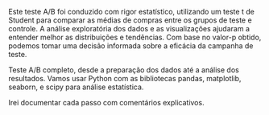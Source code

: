 Este teste A/B foi conduzido com rigor estatístico, utilizando um teste t de Student para comparar as médias de compras entre os grupos de teste e controle. A análise exploratória dos dados e as visualizações ajudaram a entender melhor as distribuições e tendências. Com base no valor-p obtido, podemos tomar uma decisão informada sobre a eficácia da campanha de teste.

Teste A/B completo, desde a preparação dos dados até a análise dos resultados. Vamos usar Python com as bibliotecas pandas, matplotlib, seaborn, e scipy para análise estatística.

Irei documentar cada passo com comentários explicativos.
